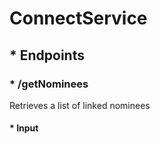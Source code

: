 # ConnectService

## * Endpoints ##
  ### * /getNominees ###
  Retrieves a list of linked nominees
  #### * Input ####
